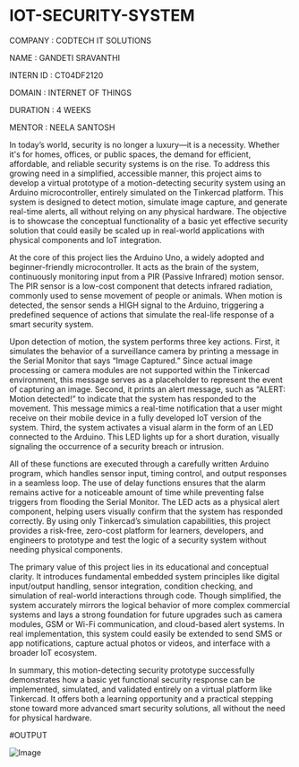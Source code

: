 # IOT-SECURITY-SYSTEM

COMPANY : CODTECH IT SOLUTIONS

NAME : GANDETI SRAVANTHI

INTERN ID : CT04DF2120

DOMAIN : INTERNET OF THINGS

DURATION : 4 WEEKS

MENTOR : NEELA SANTOSH

In today’s world, security is no longer a luxury—it is a necessity. Whether it's for homes, offices, or public spaces, the demand for efficient, affordable, and reliable security systems is on the rise. To address this growing need in a simplified, accessible manner, this project aims to develop a virtual prototype of a motion-detecting security system using an Arduino microcontroller, entirely simulated on the Tinkercad platform. This system is designed to detect motion, simulate image capture, and generate real-time alerts, all without relying on any physical hardware. The objective is to showcase the conceptual functionality of a basic yet effective security solution that could easily be scaled up in real-world applications with physical components and IoT integration.

At the core of this project lies the Arduino Uno, a widely adopted and beginner-friendly microcontroller. It acts as the brain of the system, continuously monitoring input from a PIR (Passive Infrared) motion sensor. The PIR sensor is a low-cost component that detects infrared radiation, commonly used to sense movement of people or animals. When motion is detected, the sensor sends a HIGH signal to the Arduino, triggering a predefined sequence of actions that simulate the real-life response of a smart security system.

Upon detection of motion, the system performs three key actions. First, it simulates the behavior of a surveillance camera by printing a message in the Serial Monitor that says “Image Captured.” Since actual image processing or camera modules are not supported within the Tinkercad environment, this message serves as a placeholder to represent the event of capturing an image. Second, it prints an alert message, such as “ALERT: Motion detected!” to indicate that the system has responded to the movement. This message mimics a real-time notification that a user might receive on their mobile device in a fully developed IoT version of the system. Third, the system activates a visual alarm in the form of an LED connected to the Arduino. This LED lights up for a short duration, visually signaling the occurrence of a security breach or intrusion.

All of these functions are executed through a carefully written Arduino program, which handles sensor input, timing control, and output responses in a seamless loop. The use of delay functions ensures that the alarm remains active for a noticeable amount of time while preventing false triggers from flooding the Serial Monitor. The LED acts as a physical alert component, helping users visually confirm that the system has responded correctly. By using only Tinkercad’s simulation capabilities, this project provides a risk-free, zero-cost platform for learners, developers, and engineers to prototype and test the logic of a security system without needing physical components.

The primary value of this project lies in its educational and conceptual clarity. It introduces fundamental embedded system principles like digital input/output handling, sensor integration, condition checking, and simulation of real-world interactions through code. Though simplified, the system accurately mirrors the logical behavior of more complex commercial systems and lays a strong foundation for future upgrades such as camera modules, GSM or Wi-Fi communication, and cloud-based alert systems. In real implementation, this system could easily be extended to send SMS or app notifications, capture actual photos or videos, and interface with a broader IoT ecosystem.

In summary, this motion-detecting security prototype successfully demonstrates how a basic yet functional security response can be implemented, simulated, and validated entirely on a virtual platform like Tinkercad. It offers both a learning opportunity and a practical stepping stone toward more advanced smart security solutions, all without the need for physical hardware.


#OUTPUT

![Image](https://github.com/user-attachments/assets/c29a3aeb-0f40-4f20-8842-ac4b2ed080fe)
